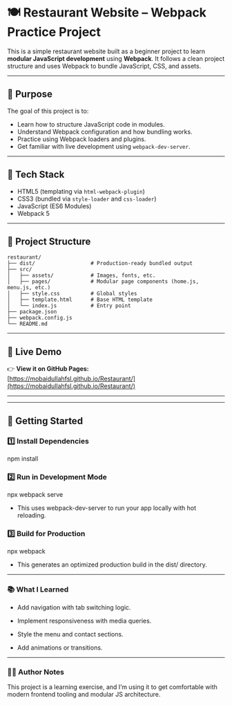 # 🍽️ Restaurant Website – Webpack Practice Project

This is a simple restaurant website built as a beginner project to learn **modular JavaScript development** using **Webpack**. It follows a clean project structure and uses Webpack to bundle JavaScript, CSS, and assets.

---

## 🧠 Purpose

The goal of this project is to:
- Learn how to structure JavaScript code in modules.
- Understand Webpack configuration and how bundling works.
- Practice using Webpack loaders and plugins.
- Get familiar with live development using `webpack-dev-server`.

---

## 🔧 Tech Stack

- HTML5 (templating via `html-webpack-plugin`)
- CSS3 (bundled via `style-loader` and `css-loader`)
- JavaScript (ES6 Modules)
- Webpack 5

---
## 📁 Project Structure

```plaintext
restaurant/
├── dist/                  # Production-ready bundled output
├── src/
│   ├── assets/            # Images, fonts, etc.
│   ├── pages/             # Modular page components (home.js, menu.js, etc.)
│   ├── style.css          # Global styles
│   ├── template.html      # Base HTML template
│   └── index.js           # Entry point
├── package.json
├── webpack.config.js
└── README.md
```
---

## 🔗 Live Demo

👉 **View it on GitHub Pages:**  
[https://mobaidullahfsl.github.io/Restaurant/](https://mobaidullahfsl.github.io/Restaurant/)

---

---

## 🚀 Getting Started

### 1️⃣ Install Dependencies

npm install

### 2️⃣ Run in Development Mode

npx webpack serve

- This uses webpack-dev-server to run your app locally with hot reloading.

### 3️⃣ Build for Production

npx webpack

- This generates an optimized production build in the dist/ directory.

---

### 📚 What I Learned

 - Add navigation with tab switching logic.

 - Implement responsiveness with media queries.

 - Style the menu and contact sections.

  - Add animations or transitions.

---

  ### 🙋‍♂️ Author Notes

  This project is a learning exercise, and I’m using it to get comfortable with modern frontend tooling and modular JS architecture.


